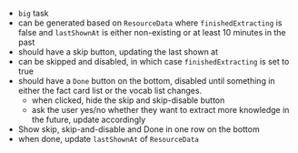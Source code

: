 - `big` task
- can be generated based on `ResourceData` where `finishedExtracting` is false and `lastShownAt` is either non-existing or at least 10 minutes in the past
- should have a skip button, updating the last shown at
- can be skipped and disabled, in which case `finishedExtracting` is set to true
- should have a `Done` button on the bottom, disabled until something in either the fact card list or the vocab list changes.
  - when clicked, hide the skip and skip-disable button
  - ask the user yes/no whether they want to extract more knowledge in the future, update accordingly
- Show skip, skip-and-disable and Done in one row on the bottom
- when done, update `lastShownAt` of `ResourceData`
